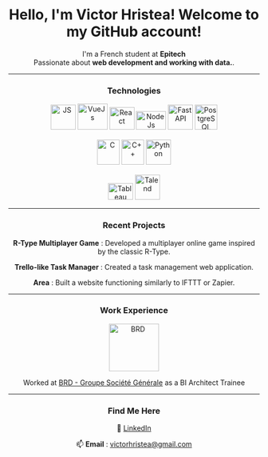 <div align="center">


# Hello, I'm Victor Hristea! Welcome to my GitHub account!

I'm a French student at **Epitech**  
Passionate about **web development and working with data.**.

---

### Technologies 
<p align="center">
  <img src="https://github.com/user-attachments/assets/12858830-a8dc-49d8-a607-c4b7baa3d794" alt="JS" width="50" height="50">
  <img src="https://github.com/user-attachments/assets/b5d033f8-71c5-418f-9160-476ef83a7fc5" alt="VueJs" width="60" height="52">
  <img src="https://github.com/user-attachments/assets/117e7f51-e6ed-4318-885d-3984367e9fe4" alt="React" width="50" height="45">
  <img src="https://github.com/user-attachments/assets/14a913af-c06f-4cef-a653-1210607e7fcf" alt="NodeJs" width="60" height="37">
  <img src="https://github.com/user-attachments/assets/3314ab17-8938-4e5b-8b48-8cd1cf1645b6" alt="FastAPI" width="50" height="50">
  <img src="https://github.com/user-attachments/assets/ee47e7d1-7507-4e36-8429-d0d0b8d04b01" alt="PostgreSQL" width="45" height="50">
  <br>  </br>
  <img src="https://github.com/user-attachments/assets/c1b7ec65-9555-42c7-a14a-ef376301bad9" alt="C" width="45" height="50">
  <img src="https://github.com/user-attachments/assets/869149b2-76c7-4648-bc17-bc4435818058" alt="C++" width="45" height="50">
  <img src="https://github.com/user-attachments/assets/df243b81-c8cd-4464-9fde-3b1c78de3424" alt="Python" width="50" height="50">
  <br>  </br>
  <img src="https://github.com/user-attachments/assets/2f9352ce-9495-42b7-bca8-29cb9abd16fe" alt="Tableau" width="50" height="33">
  <img src="https://github.com/user-attachments/assets/96d8918b-639f-4e41-9fd0-9ca69e47de31" alt="Talend" width="50" height="50">
  

</p>


---

### Recent Projects
**R-Type Multiplayer Game** : Developed a multiplayer online game inspired by the classic R-Type.

**Trello-like Task Manager** : Created a task management web application.

**Area** : Built a website functioning similarly to IFTTT or Zapier.

---
### Work Experience

<img src="https://github.com/user-attachments/assets/ccd017c3-f8f8-4031-beef-16ca6b66ea05" alt="BRD" width="100" height="95">

Worked at [BRD - Groupe Société Générale](https://www.brd.ro/en) as a BI Architect Trainee

---

### Find Me Here
💼 [LinkedIn](https://www.linkedin.com/in/victor-hristea-23530727a/)

📫 **Email** : [victorhristea@gmail.com](mailto:victorhristea@gmail.com)

</div>
